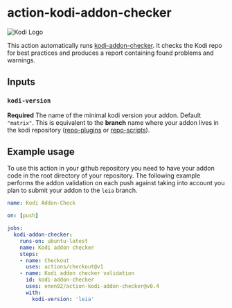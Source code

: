 # action-kodi-addon-checker

![Kodi Logo](https://github.com/xbmc/xbmc/raw/master/docs/resources/banner_slim.png)

This action automatically runs [kodi-addon-checker](https://github.com/xbmc/addon-check). It checks the Kodi repo for best practices and produces a report containing found problems and warnings.

## Inputs

### `kodi-version`

**Required** The name of the minimal kodi version your addon. Default `"matrix"`.
This is equivalent to the **branch** name where your addon lives in the kodi repository ([repo-plugins](https://github.com/xbmc/repo-plugins/branches) or [repo-scripts](https://github.com/xbmc/repo-scripts/branches)).

## Example usage

To use this action in your github repository you need to have your addon code in the root directory of your repository. The following example performs the addon validation on each push against taking into account you plan to submit your addon to the `leia` branch.

```yaml
name: Kodi Addon-Check

on: [push]

jobs:
  kodi-addon-checker:
    runs-on: ubuntu-latest
    name: Kodi addon checker
    steps:
    - name: Checkout
      uses: actions/checkout@v1
    - name: Kodi addon checker validation
      id: kodi-addon-checker
      uses: enen92/action-kodi-addon-checker@v0.4
      with:
        kodi-version: 'leia'

```
